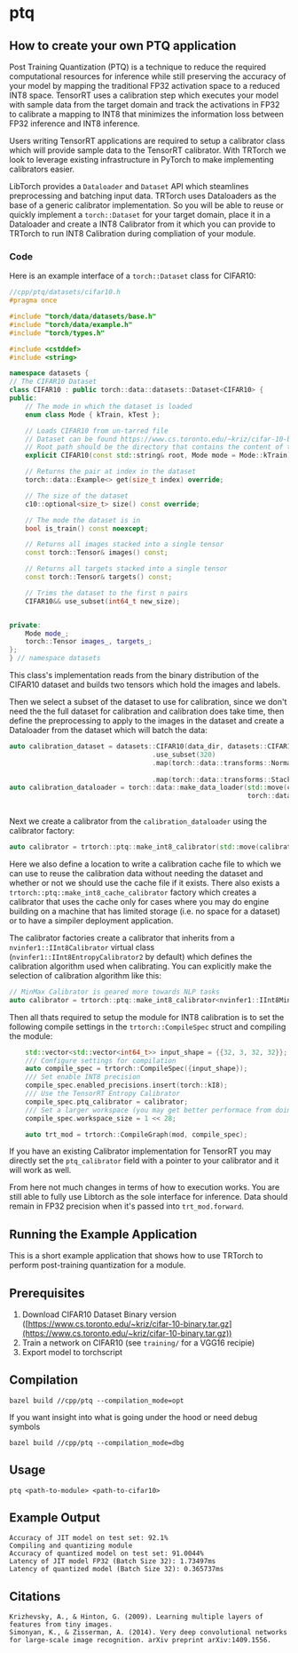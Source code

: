 # ptq

## How to create your own PTQ application

Post Training Quantization (PTQ) is a technique to reduce the required computational resources for inference while still preserving the accuracy of your model by mapping the traditional FP32 activation space to a reduced INT8 space. TensorRT uses a calibration step which executes your model with sample data from the target domain and track the activations in FP32 to calibrate a mapping to INT8 that minimizes the information loss between FP32 inference and INT8 inference.

Users writing TensorRT applications are required to setup a calibrator class which will provide sample data to the TensorRT calibrator. With TRTorch we look to leverage existing infrastructure in PyTorch to make implementing calibrators easier.

LibTorch provides a `Dataloader` and `Dataset` API which steamlines preprocessing and batching input data. TRTorch uses Dataloaders as the base of a generic calibrator implementation. So you will be able to reuse or quickly implement a `torch::Dataset` for your target domain, place it in a Dataloader and create a INT8 Calibrator from it which you can provide to TRTorch to run INT8 Calibration during compliation of your module.

### Code

Here is an example interface of a `torch::Dataset` class for CIFAR10:

```C++
//cpp/ptq/datasets/cifar10.h
#pragma once

#include "torch/data/datasets/base.h"
#include "torch/data/example.h"
#include "torch/types.h"

#include <cstddef>
#include <string>

namespace datasets {
// The CIFAR10 Dataset
class CIFAR10 : public torch::data::datasets::Dataset<CIFAR10> {
public:
    // The mode in which the dataset is loaded
    enum class Mode { kTrain, kTest };

    // Loads CIFAR10 from un-tarred file
    // Dataset can be found https://www.cs.toronto.edu/~kriz/cifar-10-binary.tar.gz
    // Root path should be the directory that contains the content of tarball
    explicit CIFAR10(const std::string& root, Mode mode = Mode::kTrain);

    // Returns the pair at index in the dataset
    torch::data::Example<> get(size_t index) override;

    // The size of the dataset
    c10::optional<size_t> size() const override;

    // The mode the dataset is in
    bool is_train() const noexcept;

    // Returns all images stacked into a single tensor
    const torch::Tensor& images() const;

    // Returns all targets stacked into a single tensor
    const torch::Tensor& targets() const;

    // Trims the dataset to the first n pairs
    CIFAR10&& use_subset(int64_t new_size);


private:
    Mode mode_;
    torch::Tensor images_, targets_;
};
} // namespace datasets
```

This class's implementation reads from the binary distribution of the CIFAR10 dataset and builds two tensors which hold the images and labels.

Then we select a subset of the dataset to use for calibration, since we don't need the the full dataset for calibration and calibration does take time, then define the preprocessing to apply to the images in the dataset and  create a Dataloader from the dataset which will batch the data:

```C++
auto calibration_dataset = datasets::CIFAR10(data_dir, datasets::CIFAR10::Mode::kTest)
                                    .use_subset(320)
                                    .map(torch::data::transforms::Normalize<>({0.4914, 0.4822, 0.4465},
                                                                              {0.2023, 0.1994, 0.2010}))
                                    .map(torch::data::transforms::Stack<>());
auto calibration_dataloader = torch::data::make_data_loader(std::move(calibration_dataset),
                                                            torch::data::DataLoaderOptions().batch_size(32)
                                                                                            .workers(2));
```

Next we create a calibrator from the `calibration_dataloader` using the calibrator factory:

```C++
auto calibrator = trtorch::ptq::make_int8_calibrator(std::move(calibration_dataloader), calibration_cache_file, true);

```

Here we also define a location to write a calibration cache file to which we can use to reuse the calibration data without needing the dataset and whether or not we should use the cache file if it exists. There also exists a `trtorch::ptq::make_int8_cache_calibrator` factory which creates a calibrator that uses the cache only for cases where you may do engine building on a machine that has limited storage (i.e. no space for a dataset) or to have a simpiler deployment application.

The calibrator factories create a calibrator that inherits from a `nvinfer1::IInt8Calibrator` virtual class (`nvinfer1::IInt8EntropyCalibrator2` by default) which defines the calibration algorithm used when calibrating. You can explicitly make the selection of calibration algorithm like this:

```C++
// MinMax Calibrator is geared more towards NLP tasks
auto calibrator = trtorch::ptq::make_int8_calibrator<nvinfer1::IInt8MinMaxCalibrator>(std::move(calibration_dataloader), calibration_cache_file, true);
```

Then all thats required to setup the module for INT8 calibration is to set the following compile settings in the `trtorch::CompileSpec` struct and compiling the module:

```C++
    std::vector<std::vector<int64_t>> input_shape = {{32, 3, 32, 32}};
    /// Configure settings for compilation
    auto compile_spec = trtorch::CompileSpec({input_shape});
    /// Set enable INT8 precision
    compile_spec.enabled_precisions.insert(torch::kI8);
    /// Use the TensorRT Entropy Calibrator
    compile_spec.ptq_calibrator = calibrator;
    /// Set a larger workspace (you may get better performace from doing so)
    compile_spec.workspace_size = 1 << 28;

    auto trt_mod = trtorch::CompileGraph(mod, compile_spec);
```

If you have an existing Calibrator implementation for TensorRT you may directly set the `ptq_calibrator` field with a pointer to your calibrator and it will work as well.

From here not much changes in terms of how to execution works. You are still able to fully use Libtorch as the sole interface for inference. Data should remain in FP32 precision when it's passed into `trt_mod.forward`.


## Running the Example Application

This is a short example application that shows how to use TRTorch to perform post-training quantization for a module.

## Prerequisites

1. Download CIFAR10 Dataset Binary version ([https://www.cs.toronto.edu/~kriz/cifar-10-binary.tar.gz](https://www.cs.toronto.edu/~kriz/cifar-10-binary.tar.gz))
2. Train a network on CIFAR10 (see `training/` for a VGG16 recipie)
3. Export model to torchscript

## Compilation

``` shell
bazel build //cpp/ptq --compilation_mode=opt
```

If you want insight into what is going under the hood or need debug symbols

``` shell
bazel build //cpp/ptq --compilation_mode=dbg
```

## Usage

``` shell
ptq <path-to-module> <path-to-cifar10>
```

## Example Output

```
Accuracy of JIT model on test set: 92.1%
Compiling and quantizing module
Accuracy of quantized model on test set: 91.0044%
Latency of JIT model FP32 (Batch Size 32): 1.73497ms
Latency of quantized model (Batch Size 32): 0.365737ms
```

## Citations

```
Krizhevsky, A., & Hinton, G. (2009). Learning multiple layers of features from tiny images.
Simonyan, K., & Zisserman, A. (2014). Very deep convolutional networks for large-scale image recognition. arXiv preprint arXiv:1409.1556.
```
